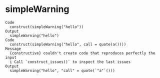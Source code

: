 # simpleWarning

    Code
      construct(simpleWarning("hello"))
    Output
      simpleWarning("hello")
    Code
      construct(simpleWarning("hello", call = quote(a())))
    Message
      {constructive} couldn't create code that reproduces perfectly the input
      i Call `construct_issues()` to inspect the last issues
    Output
      simpleWarning("hello", "call" = quote(`"a"`()))

